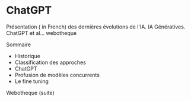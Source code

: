 # ChatGPT
Présentation ( in French) des dernières évolutions de l'IA. IA Génératives. ChatGPT et al... webotheque

Sommaire
* Historique
* Classification des approches
 * ChatGPT
 * Profusion de modèles concurrents
 * Le fine tuning
 
 Webotheque (suite)
 

